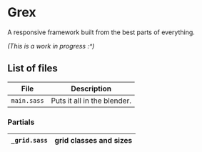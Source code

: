 Grex
====
A responsive framework built from the best parts of everything.

_(This is a work in progress :^)_

## List of files

| File | Description |
| ---- | ----------- |
| `main.sass` | Puts it all in the blender. |

### Partials

| `_grid.sass` | grid classes and sizes |
| ------------ | ---------------------- |

